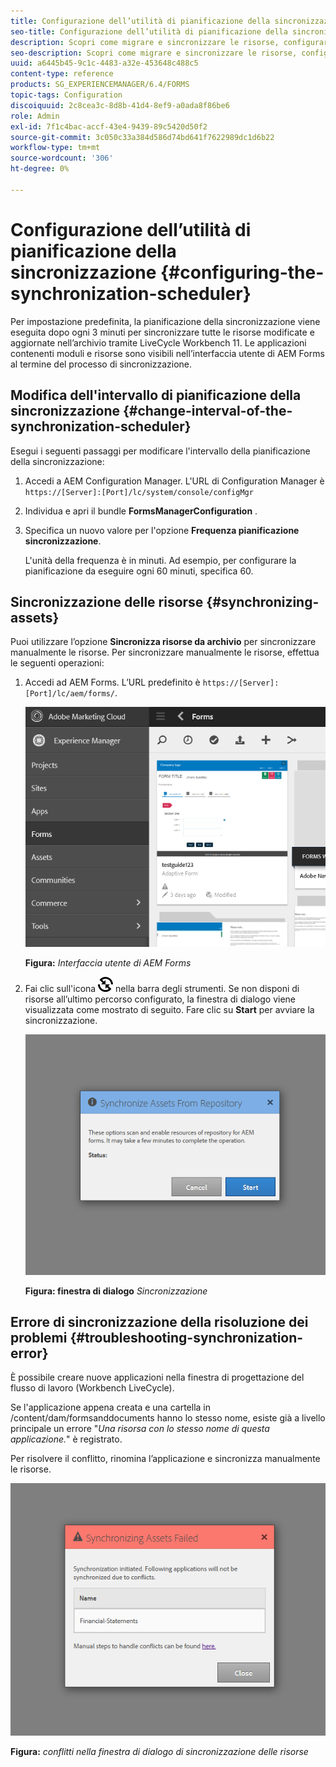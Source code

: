 ```yaml
---
title: Configurazione dell’utilità di pianificazione della sincronizzazione
seo-title: Configurazione dell’utilità di pianificazione della sincronizzazione
description: Scopri come migrare e sincronizzare le risorse, configurare la pianificazione della sincronizzazione e utilizzare le cartelle per disporre le risorse.
seo-description: Scopri come migrare e sincronizzare le risorse, configurare la pianificazione della sincronizzazione e utilizzare le cartelle per disporre le risorse.
uuid: a6445b45-9c1c-4483-a32e-453648c488c5
content-type: reference
products: SG_EXPERIENCEMANAGER/6.4/FORMS
topic-tags: Configuration
discoiquuid: 2c8cea3c-8d8b-41d4-8ef9-a0ada8f86be6
role: Admin
exl-id: 7f1c4bac-accf-43e4-9439-89c5420d50f2
source-git-commit: 3c050c33a384d586d74bd641f7622989dc1d6b22
workflow-type: tm+mt
source-wordcount: '306'
ht-degree: 0%

---
```


# Configurazione dell’utilità di pianificazione della sincronizzazione {#configuring-the-synchronization-scheduler}

Per impostazione predefinita, la pianificazione della sincronizzazione viene eseguita dopo ogni 3 minuti per sincronizzare tutte le risorse modificate e aggiornate nell’archivio tramite LiveCycle Workbench 11. Le applicazioni contenenti moduli e risorse sono visibili nell’interfaccia utente di AEM Forms al termine del processo di sincronizzazione.

## Modifica dell&#39;intervallo di pianificazione della sincronizzazione {#change-interval-of-the-synchronization-scheduler}

Esegui i seguenti passaggi per modificare l&#39;intervallo della pianificazione della sincronizzazione:

1. Accedi a AEM Configuration Manager. L&#39;URL di Configuration Manager è `https://[Server]:[Port]/lc/system/console/configMgr`

1. Individua e apri il bundle **FormsManagerConfiguration** .

1. Specifica un nuovo valore per l&#39;opzione **Frequenza pianificazione sincronizzazione**.

   L&#39;unità della frequenza è in minuti. Ad esempio, per configurare la pianificazione da eseguire ogni 60 minuti, specifica 60.

## Sincronizzazione delle risorse {#synchronizing-assets}

Puoi utilizzare l’opzione **Sincronizza risorse da archivio** per sincronizzare manualmente le risorse. Per sincronizzare manualmente le risorse, effettua le seguenti operazioni:

1. Accedi ad AEM Forms. L’URL predefinito è `https://[Server]:[Port]/lc/aem/forms/`.

   ![Interfaccia utente di AEM Forms](assets/aem_forms_ui.png)

   **Figura:** *Interfaccia utente di AEM Forms*

1. Fai clic sull&#39;icona ![aem6forms_sync](assets/aem6forms_sync.png) nella barra degli strumenti. Se non disponi di risorse all’ultimo percorso configurato, la finestra di dialogo viene visualizzata come mostrato di seguito. Fare clic su **Start** per avviare la sincronizzazione.

   ![Finestra di dialogo Sincronizzazione](assets/migrate-and-syncronize.png)

   **Figura: finestra di dialogo** *Sincronizzazione*

## Errore di sincronizzazione della risoluzione dei problemi {#troubleshooting-synchronization-error}

È possibile creare nuove applicazioni nella finestra di progettazione del flusso di lavoro (Workbench LiveCycle).

Se l&#39;applicazione appena creata e una cartella in /content/dam/formsanddocuments hanno lo stesso nome, esiste già a livello principale un errore &quot;*Una risorsa con lo stesso nome di questa applicazione.*&quot; è registrato.

Per risolvere il conflitto, rinomina l’applicazione e sincronizza manualmente le risorse.

![Conflitti nella finestra di dialogo di sincronizzazione delle risorse](assets/sync-conflict.png)

**Figura:** *conflitti nella finestra di dialogo di sincronizzazione delle risorse*
